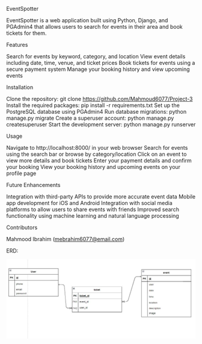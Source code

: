 
EventSpotter

EventSpotter is a web application built using Python, Django, and PGAdmin4 that allows users to search for events in their area and book tickets for them.

Features

Search for events by keyword, category, and location
View event details including date, time, venue, and ticket prices
Book tickets for events using a secure payment system
Manage your booking history and view upcoming events

Installation

Clone the repository: git clone https://github.com/Mahmoud6077/Project-3
Install the required packages: pip install -r requirements.txt
Set up the PostgreSQL database using PGAdmin4
Run database migrations: python manage.py migrate
Create a superuser account: python manage.py createsuperuser
Start the development server: python manage.py runserver

Usage

Navigate to http://localhost:8000/ in your web browser
Search for events using the search bar or browse by category/location
Click on an event to view more details and book tickets
Enter your payment details and confirm your booking
View your booking history and upcoming events on your profile page

Future Enhancements

Integration with third-party APIs to provide more accurate event data
Mobile app development for iOS and Android
Integration with social media platforms to allow users to share events with friends
Improved search functionality using machine learning and natural language processing

Contributors

Mahmood Ibrahim (mebrahim6077@email.com)


ERD:

<img src="/EventSpotter/main_app/static/images/ERD.JPG">

